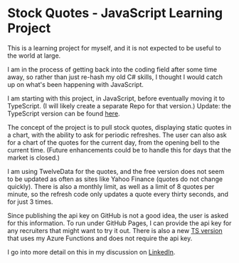# Stock Quotes - JavaScript Learning Project

This is a learning project for myself, and it is not expected to be useful 
to the world at large.

I am in the process of getting back into the coding field after some time away,
so rather than just re-hash my old C# skills, I thought I would catch up on
what's been happening with JavaScript.

I am starting with this project, in JavaScript, before eventually moving it to
TypeScript. (I will likely create a separate Repo for that version.)
Update: the TypeScript version can be found [here](https://github.com/jzuras/Stock-Quotes-TypeScript).

The concept of the project is to pull stock quotes, displaying static quotes
in a chart, with the ability to ask for periodic refreshes. The user can also
ask for a chart of the quotes for the current day, from the opening bell to
the current time. (Future enhancements could be to handle this for days that
the market is closed.)

I am using TwelveData for the quotes, and the free version does not seem to
be updated as often as sites like Yahoo Finance (quotes do not change quickly).
There is also a monthly limit, as well as a limit of 8 quotes per minute, so
the refresh code only updates a quote every thirty seconds, and for just 3 times.

Since publishing the api key on GitHub is not a good idea, the user is asked for
this information. To run under GitHub Pages, I can provide the api key
for any recruiters that might want to try it out. There is also a new [TS version](https://github.com/jzuras/Stock-Quotes-TypeScript---Azure-Client)
that uses my Azure Functions and does not require the api key.

I go into more detail on this in my discussion on 
[LinkedIn](https://www.linkedin.com/posts/jimzuras_my-learning-journey-part-1-stock-quotes-activity-7058796727692140544-XntD).
